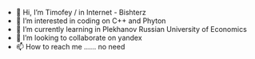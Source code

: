 - 👋 Hi, I’m Timofey / in Internet - Bishterz
- 👀 I’m interested in coding on C++ and Phyton
- 🌱 I’m currently learning in Plekhanov Russian University of Economics
- 💞️ I’m looking to collaborate on yandex
- 📫 How to reach me ...... no need

<!---
Bishterz/Bishterz is a ✨ special ✨ repository because its `README.md` (this file) appears on your GitHub profile.
You can click the Preview link to take a look at your changes.
--->
